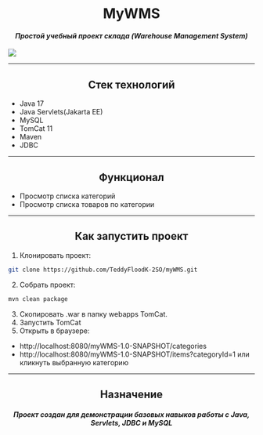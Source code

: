 <h1 align="center">MyWMS</h1>
<h4 align="center"><i>Простой учебный проект склада (Warehouse Management System)</i></h4>

![](https://kartinki.pics/uploads/posts/2022-12/1670248886_15-kartinkin-net-p-sklad-kartinka-dlya-prezentatsii-pinterest-16.jpg)

---

<h2 align="center">Стек технологий</h2>

- Java 17
- Java Servlets(Jakarta EE)
- MySQL
- TomCat 11
- Maven
- JDBC

---

<h2 align="center">Функционал</h2>

- Просмотр списка категорий
- Просмотр списка товаров по категории

---

<h2 align="center">Как запустить проект</h2>

1. Клонировать проект:
```bash
git clone https://github.com/TeddyFloodK-2SO/myWMS.git
```
2. Собрать проект:
```bash
mvn clean package
```
3. Скопировать .war в папку webapps TomCat.
4. Запустить TomCat
5. Открыть в браузере:
- http://localhost:8080/myWMS-1.0-SNAPSHOT/categories
- http://localhost:8080/myWMS-1.0-SNAPSHOT/items?categoryId=1 или кликнуть выбранную категорию

---

<h2 align="center">Назначение</h2>

<h4 align="center"><i>Проект создан для демонстрации базовых навыков работы с Java, Servlets, JDBC и MySQL</i></h4>







